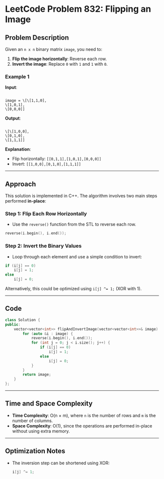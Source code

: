 
# LeetCode Problem 832: Flipping an Image

## Problem Description

Given an `n x n` binary matrix `image`, you need to:

1. **Flip the image horizontally**: Reverse each row.
2. **Invert the image**: Replace `0` with `1` and `1` with `0`.

### Example 1

**Input**:
```

image = \[\[1,1,0],
\[1,0,1],
\[0,0,0]]

```

**Output**:
```

\[\[1,0,0],
\[0,1,0],
\[1,1,1]]

````

**Explanation**:
- Flip horizontally: `[[0,1,1],[1,0,1],[0,0,0]]`
- Invert: `[[1,0,0],[0,1,0],[1,1,1]]`

---

## Approach

This solution is implemented in C++. The algorithm involves two main steps performed **in-place**:

### Step 1: Flip Each Row Horizontally

- Use the `reverse()` function from the STL to reverse each row.
```cpp
reverse(i.begin(), i.end());
````

### Step 2: Invert the Binary Values

* Loop through each element and use a simple condition to invert:

```cpp
if (i[j] == 0)
    i[j] = 1;
else
    i[j] = 0;
```

Alternatively, this could be optimized using `i[j] ^= 1;` (XOR with 1).

---

## Code

```cpp
class Solution {
public:
    vector<vector<int>> flipAndInvertImage(vector<vector<int>>& image) {
        for (auto &i : image) {
            reverse(i.begin(), i.end());
            for (int j = 0; j < i.size(); j++) {
                if (i[j] == 0)
                    i[j] = 1;
                else
                    i[j] = 0;
            }
        }
        return image;
    }
};
```

---

## Time and Space Complexity

* **Time Complexity**: O(n × m), where `n` is the number of rows and `m` is the number of columns.
* **Space Complexity**: O(1), since the operations are performed in-place without using extra memory.

---

## Optimization Notes

* The inversion step can be shortened using XOR:

  ```cpp
  i[j] ^= 1;
  ```
